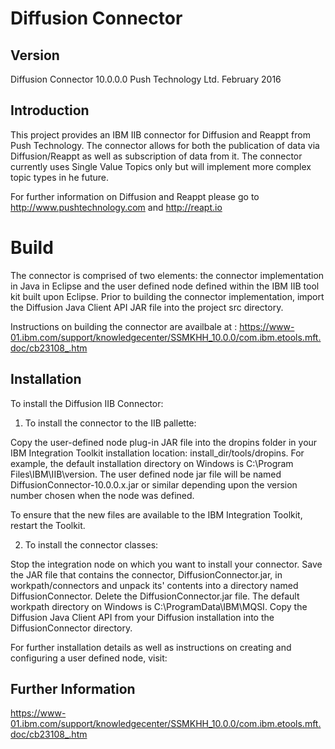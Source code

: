 # Diffusion Connector

## Version

Diffusion Connector 10.0.0.0
Push Technology Ltd.
February 2016

## Introduction

This project provides an IBM IIB connector for Diffusion and Reappt from Push Technology. The connector allows for both
the publication of data via Diffusion/Reappt as well as subscription of data from it.  The connector currently uses
Single Value Topics only but will implement more complex topic types in he future.

For further information on Diffusion and Reappt please go to http://www.pushtechnology.com and http://reapt.io

# Build

The connector is comprised of two elements: the connector implementation in Java in Eclipse and the user defined node defined within the 
IBM IIB tool kit built upon Eclipse. Prior to building the connector implementation, import the Diffusion Java Client API JAR file into 
the project src directory.

Instructions on building the connector are availbale at : https://www-01.ibm.com/support/knowledgecenter/SSMKHH_10.0.0/com.ibm.etools.mft.doc/cb23108_.htm

## Installation

To install the Diffusion IIB Connector:

1. To install the connector to the IIB pallette:

Copy the user-defined node plug-in JAR file into the dropins folder in your IBM Integration Toolkit installation location: install_dir/tools/dropins.
For example, the default installation directory on Windows is C:\Program Files\IBM\IIB\version\. The user defined node jar file will be named
DiffusionConnector-10.0.0.x.jar or similar depending upon the version number chosen when the node was defined.

To ensure that the new files are available to the IBM Integration Toolkit, restart the Toolkit.

2. To install the connector classes:

Stop the integration node on which you want to install your connector.
Save the JAR file that contains the connector, DiffusionConnector.jar, in workpath/connectors and unpack its' contents into a directory named 
DiffusionConnector. Delete the DiffusionConnector.jar file. The default workpath directory on Windows is C:\ProgramData\IBM\MQSI. Copy the Diffusion 
Java Client API from your Diffusion installation into the DiffusionConnector directory.

For further installation details as well as instructions on creating and configuring a user defined node, visit:

## Further Information

https://www-01.ibm.com/support/knowledgecenter/SSMKHH_10.0.0/com.ibm.etools.mft.doc/cb23108_.htm

 